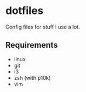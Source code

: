 # dotfiles
Config files for stuff I use a lot.
## Requirements
- linux
- git
- i3
- zsh (with p10k)
- vim
